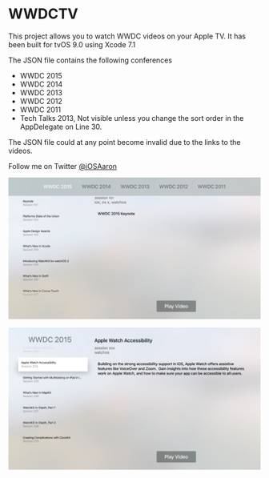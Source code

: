 # WWDCTV
This project allows you to watch WWDC videos on your Apple TV. It has been built for tvOS 9.0 using Xcode 7.1

The JSON file contains the following conferences
* WWDC 2015
* WWDC 2014
* WWDC 2013
* WWDC 2012
* WWDC 2011
* Tech Talks 2013, Not visible unless you change the sort order in the AppDelegate on Line 30. 

The JSON file could at any point become invalid due to the links to the videos.

Follow me on Twitter [@iOSAaron](https://twitter.com/iOSaaron)

![Alt text](/WWDC/screenshot03.png?raw=true "Screenshot 1")

![Alt text](/WWDC/screenshot04.png?raw=true "Screenshot 2")